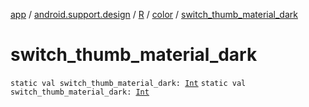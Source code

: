 [app](../../../index.md) / [android.support.design](../../index.md) / [R](../index.md) / [color](index.md) / [switch_thumb_material_dark](./switch_thumb_material_dark.md)

# switch_thumb_material_dark

`static val switch_thumb_material_dark: `[`Int`](https://kotlinlang.org/api/latest/jvm/stdlib/kotlin/-int/index.html)
`static val switch_thumb_material_dark: `[`Int`](https://kotlinlang.org/api/latest/jvm/stdlib/kotlin/-int/index.html)